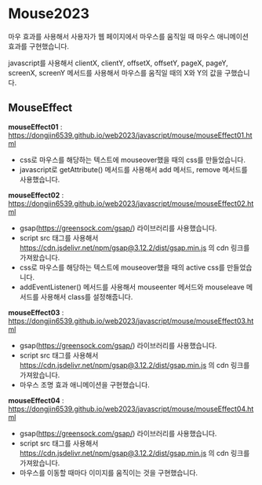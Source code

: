 # Mouse2023
마우 효과를 사용해서 사용자가 웹 페이지에서 마우스를 움직일 때 마우스 애니메이션 효과를 구현했습니다.

javascript를 사용해서 clientX, clientY, offsetX, offsetY, pageX, pageY, screenX, screenY 메서드를 사용해서 마우스를 움직일 때의 X와 Y의 값을 구했습니다.

## MouseEffect

**mouseEffect01** : https://dongjin6539.github.io/web2023/javascript/mouse/mouseEffect01.html <br>
- css로 마우스를 해당하는 텍스트에 mouseover했을 때의 css를 만들었습니다.
- javascript로 getAttribute() 메서드를 사용해서 add 메서드, remove 메서드를 사용했습니다.

**mouseEffect02** : https://dongjin6539.github.io/web2023/javascript/mouse/mouseEffect02.html <br>
- gsap(https://greensock.com/gsap/) 라이브러리를 사용했습니다.
- script src 태그를 사용해서 https://cdn.jsdelivr.net/npm/gsap@3.12.2/dist/gsap.min.js 의 cdn 링크를 가져왔습니다.
- css로 마우스를 해당하는 텍스트에 mouseover했을 때의 active css를 만들었습니다.
- addEventListener() 메서드를 사용해서 mouseenter 메서드와 mouseleave 메서드를 사용해서 class를 설정해줍니다.

**mouseEffect03** : https://dongjin6539.github.io/web2023/javascript/mouse/mouseEffect03.html <br>
- gsap(https://greensock.com/gsap/) 라이브러리를 사용했습니다.
- script src 태그를 사용해서 https://cdn.jsdelivr.net/npm/gsap@3.12.2/dist/gsap.min.js 의 cdn 링크를 가져왔습니다.
- 마우스 조명 효과 애니메이션을 구현했습니다.

**mouseEffect04** : https://dongjin6539.github.io/web2023/javascript/mouse/mouseEffect04.html <br>
- gsap(https://greensock.com/gsap/) 라이브러리를 사용했습니다.
- script src 태그를 사용해서 https://cdn.jsdelivr.net/npm/gsap@3.12.2/dist/gsap.min.js 의 cdn 링크를 가져왔습니다.
- 마우스를 이동할 때마다 이미지를 움직이는 것을 구현했습니다.





